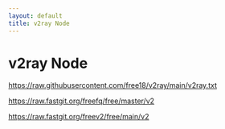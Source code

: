 ```yaml
---
layout: default
title: v2ray Node
---
```


# v2ray Node

<https://raw.githubusercontent.com/free18/v2ray/main/v2ray.txt>  

<https://raw.fastgit.org/freefq/free/master/v2>  

<https://raw.fastgit.org/freev2/free/main/v2>  
